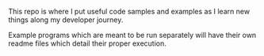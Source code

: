 This repo is where I put useful code samples and examples as I learn new things along my developer journey.

Example programs which are meant to be run separately will have their own readme files which detail their proper execution.
